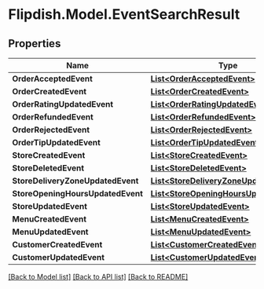 # Flipdish.Model.EventSearchResult
## Properties

Name | Type | Description | Notes
------------ | ------------- | ------------- | -------------
**OrderAcceptedEvent** | [**List&lt;OrderAcceptedEvent&gt;**](OrderAcceptedEvent.md) |  | [optional] 
**OrderCreatedEvent** | [**List&lt;OrderCreatedEvent&gt;**](OrderCreatedEvent.md) |  | [optional] 
**OrderRatingUpdatedEvent** | [**List&lt;OrderRatingUpdatedEvent&gt;**](OrderRatingUpdatedEvent.md) |  | [optional] 
**OrderRefundedEvent** | [**List&lt;OrderRefundedEvent&gt;**](OrderRefundedEvent.md) |  | [optional] 
**OrderRejectedEvent** | [**List&lt;OrderRejectedEvent&gt;**](OrderRejectedEvent.md) |  | [optional] 
**OrderTipUpdatedEvent** | [**List&lt;OrderTipUpdatedEvent&gt;**](OrderTipUpdatedEvent.md) |  | [optional] 
**StoreCreatedEvent** | [**List&lt;StoreCreatedEvent&gt;**](StoreCreatedEvent.md) |  | [optional] 
**StoreDeletedEvent** | [**List&lt;StoreDeletedEvent&gt;**](StoreDeletedEvent.md) |  | [optional] 
**StoreDeliveryZoneUpdatedEvent** | [**List&lt;StoreDeliveryZoneUpdatedEvent&gt;**](StoreDeliveryZoneUpdatedEvent.md) |  | [optional] 
**StoreOpeningHoursUpdatedEvent** | [**List&lt;StoreOpeningHoursUpdatedEvent&gt;**](StoreOpeningHoursUpdatedEvent.md) |  | [optional] 
**StoreUpdatedEvent** | [**List&lt;StoreUpdatedEvent&gt;**](StoreUpdatedEvent.md) |  | [optional] 
**MenuCreatedEvent** | [**List&lt;MenuCreatedEvent&gt;**](MenuCreatedEvent.md) |  | [optional] 
**MenuUpdatedEvent** | [**List&lt;MenuUpdatedEvent&gt;**](MenuUpdatedEvent.md) |  | [optional] 
**CustomerCreatedEvent** | [**List&lt;CustomerCreatedEvent&gt;**](CustomerCreatedEvent.md) |  | [optional] 
**CustomerUpdatedEvent** | [**List&lt;CustomerUpdatedEvent&gt;**](CustomerUpdatedEvent.md) |  | [optional] 

[[Back to Model list]](../README.md#documentation-for-models) [[Back to API list]](../README.md#documentation-for-api-endpoints) [[Back to README]](../README.md)

